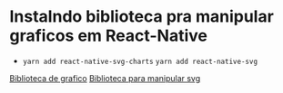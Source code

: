 # Instalndo biblioteca pra manipular graficos em React-Native 

- `yarn add react-native-svg-charts`  `yarn add react-native-svg`

[Biblioteca de grafico](https://github.com/JesperLekland/react-native-svg-charts)
[Biblioteca para manipular svg](https://github.com/react-native-community/react-native-svg)